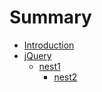 # Summary

* [Introduction](README.md)
* [jQuery](jQuery.md)
    * [nest1](nest1.md)
        * [nest2](nest2.md)

